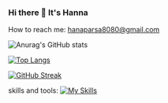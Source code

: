 ### Hi there 👋 It's Hanna
 How to reach me: hanaparsa8080@gmail.com
 

![Anurag's GitHub stats](https://github-readme-stats.vercel.app/api?username=HannaParsa&count_private=true&theme=transparent)

[![Top Langs](https://github-readme-stats.vercel.app/api/top-langs/?username=HannaParsa&layout=compact&theme=dark)](https://github.com/anuraghazra/github-readme-stats)

[![GitHub Streak](https://streak-stats.demolab.com/?user=HannaParsa&theme=dark)](https://git.io/streak-stats)

skills and tools:
[![My Skills](https://skillicons.dev/icons?i=js,html,css,cs,c,cpp,dotnet,java,linkedin,postman,py,vscode,idea,git,bootstrap,mysql)](https://skillicons.dev)

<!--
**HannaParsa/HannaParsa** is a ✨ _special_ ✨ repository because its `README.md` (this file) appears on your GitHub profile.

*** It's Hanna Parsa and I'm currently learning***


